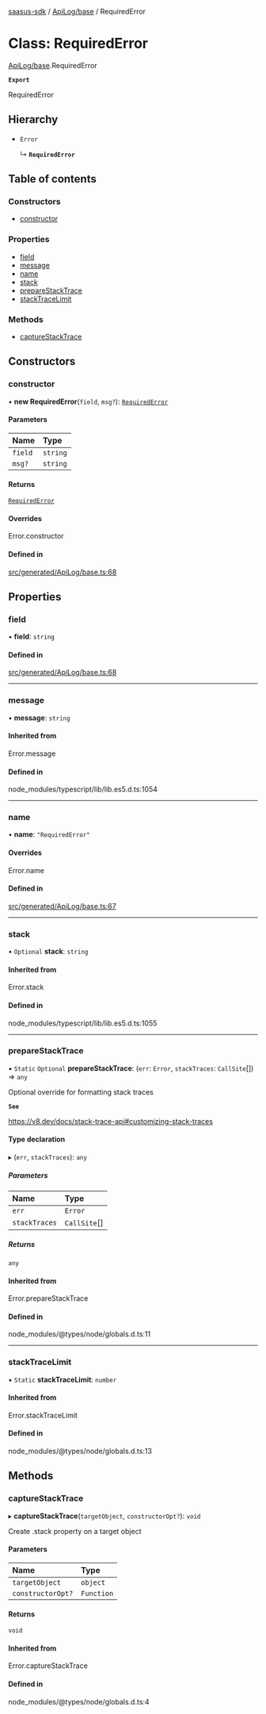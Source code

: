 [saasus-sdk](../README.md) / [ApiLog/base](../modules/ApiLog_base.md) / RequiredError

# Class: RequiredError

[ApiLog/base](../modules/ApiLog_base.md).RequiredError

**`Export`**

RequiredError

## Hierarchy

- `Error`

  ↳ **`RequiredError`**

## Table of contents

### Constructors

- [constructor](ApiLog_base.RequiredError.md#constructor)

### Properties

- [field](ApiLog_base.RequiredError.md#field)
- [message](ApiLog_base.RequiredError.md#message)
- [name](ApiLog_base.RequiredError.md#name)
- [stack](ApiLog_base.RequiredError.md#stack)
- [prepareStackTrace](ApiLog_base.RequiredError.md#preparestacktrace)
- [stackTraceLimit](ApiLog_base.RequiredError.md#stacktracelimit)

### Methods

- [captureStackTrace](ApiLog_base.RequiredError.md#capturestacktrace)

## Constructors

### constructor

• **new RequiredError**(`field`, `msg?`): [`RequiredError`](ApiLog_base.RequiredError.md)

#### Parameters

| Name | Type |
| :------ | :------ |
| `field` | `string` |
| `msg?` | `string` |

#### Returns

[`RequiredError`](ApiLog_base.RequiredError.md)

#### Overrides

Error.constructor

#### Defined in

[src/generated/ApiLog/base.ts:68](https://github.com/saasus-platform/saasus-sdk-javascript/blob/997c544/src/generated/ApiLog/base.ts#L68)

## Properties

### field

• **field**: `string`

#### Defined in

[src/generated/ApiLog/base.ts:68](https://github.com/saasus-platform/saasus-sdk-javascript/blob/997c544/src/generated/ApiLog/base.ts#L68)

___

### message

• **message**: `string`

#### Inherited from

Error.message

#### Defined in

node_modules/typescript/lib/lib.es5.d.ts:1054

___

### name

• **name**: ``"RequiredError"``

#### Overrides

Error.name

#### Defined in

[src/generated/ApiLog/base.ts:67](https://github.com/saasus-platform/saasus-sdk-javascript/blob/997c544/src/generated/ApiLog/base.ts#L67)

___

### stack

• `Optional` **stack**: `string`

#### Inherited from

Error.stack

#### Defined in

node_modules/typescript/lib/lib.es5.d.ts:1055

___

### prepareStackTrace

▪ `Static` `Optional` **prepareStackTrace**: (`err`: `Error`, `stackTraces`: `CallSite`[]) => `any`

Optional override for formatting stack traces

**`See`**

https://v8.dev/docs/stack-trace-api#customizing-stack-traces

#### Type declaration

▸ (`err`, `stackTraces`): `any`

##### Parameters

| Name | Type |
| :------ | :------ |
| `err` | `Error` |
| `stackTraces` | `CallSite`[] |

##### Returns

`any`

#### Inherited from

Error.prepareStackTrace

#### Defined in

node_modules/@types/node/globals.d.ts:11

___

### stackTraceLimit

▪ `Static` **stackTraceLimit**: `number`

#### Inherited from

Error.stackTraceLimit

#### Defined in

node_modules/@types/node/globals.d.ts:13

## Methods

### captureStackTrace

▸ **captureStackTrace**(`targetObject`, `constructorOpt?`): `void`

Create .stack property on a target object

#### Parameters

| Name | Type |
| :------ | :------ |
| `targetObject` | `object` |
| `constructorOpt?` | `Function` |

#### Returns

`void`

#### Inherited from

Error.captureStackTrace

#### Defined in

node_modules/@types/node/globals.d.ts:4

